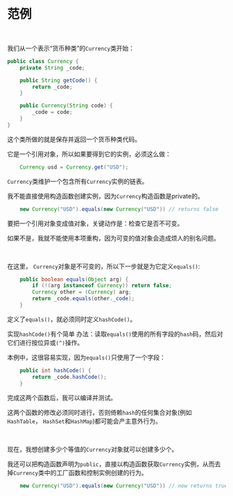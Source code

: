 # 范例

<br>

我们从一个表示“货币种类”的`Currency`类开始：

```java
public class Currency {
    private String _code;

    public String getCode() {
        return _code;
    }

    public Currency(String code) {
        _code = code;
    }
}
```

这个类所做的就是保存并返回一个货币种类代码。

它是一个引用对象，所以如果要得到它的实例，必须这么做：

```java
	Currency usd = Currency.get("USD");
```

`Currency`类维护一个包含所有`Currency`实例的链表。

我不能直接使用构造函数创建实例，因为`Currency`构造函数是private的。

```java
	new Currency("USD").equals(new Currency("USD")) // returns false
```

要把一个引用对象变成值对象，关键动作是：检查它是否不可变。

如果不是，我就不能使用本项重构，因为可变的值对象会造成烦人的别名问题。

<br>

在这里， `Currency`对象是不可变的，所以下一步就是为它定义`equals()`:

```java
    public boolean equals(Object arg) {
        if (!(arg instanceof Currency)) return false;
        Currency other = (Currency) arg;
        return _code.equals(other._code);
    }
```

定义了`equals()`，就必须同时定义`hashCode()`。

实现`hashCode()`有个简单 办法：读取`equals()`使用的所有字段的`hash`码，然后对它们进行按位异或`(^)`操作。

本例中，这很容易实现，因为`equals()`只使用了一个字段：

```java
    public int hashCode() {
        return _code.hashCode();
    }
```

完成这两个函数后，我可以编译并测试。

这两个函数的修改必须同时进行，否则倚赖`hash`的任何集合对象(例如`HashTable`， `HashSet`和`HashMap`)都可能会产主意外行为。

<br>

现在，我想创建多少个等值的`Currency`对象就可以创建多少个。

我还可以把构造函数声明为`public`，直接以构造函数获取`Currency`实例，从而去掉`Currency`类中的工厂函数和控制实例创建的行为。

```java
	new Currency("USD").equals(new Currency("USD")) // now returns true
```



<br>

